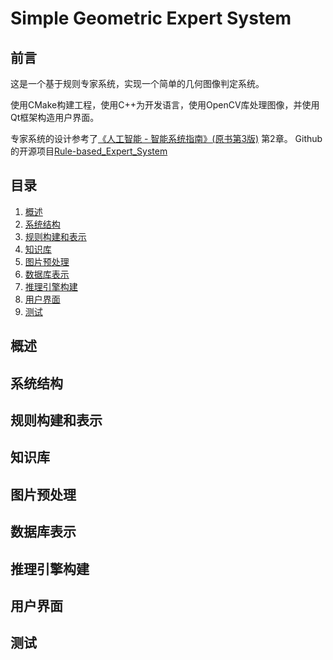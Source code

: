 <!--
 * @Author: PapillonAz 1065940593@qq.com
 * @Date: 2023-11-17 11:12:05
 * @LastEditors: PapillonAz 1065940593@qq.com
 * @LastEditTime: 2023-12-03 13:00:25
 * @FilePath: /Simple_geometric_expert_system/README.md
 * @Description: 这是默认设置,请设置`customMade`, 打开koroFileHeader查看配置 进行设置: https://github.com/OBKoro1/koro1FileHeader/wiki/%E9%85%8D%E7%BD%AE
-->
# Simple Geometric Expert System
## 前言
这是一个基于规则专家系统，实现一个简单的几何图像判定系统。

使用CMake构建工程，使用C++为开发语言，使用OpenCV库处理图像，并使用Qt框架构造用户界面。

专家系统的设计参考了[《人工智能 - 智能系统指南》(原书第3版)](https://book.douban.com/subject/11606478/) 第2章。
Github的开源项目[Rule-based_Expert_System](https://github.com/Sorosliu1029/Rule-based_Expert_System)

## 目录
1. [概述](#general)
2. [系统结构](#struct)
3. [规则构建和表示](#rule)
4. [知识库](#knowledge)
5. [图片预处理](#image_preproduce)
6. [数据库表示](#fact)
7. [推理引擎构建](#inference_engine)
8. [用户界面](#ui)
9. [测试](#test)

## <p id='general'>概述</p>


## <p id='struct'>系统结构</p>


## <p id='rule'>规则构建和表示</p>

## <p id='knowledge'>知识库</p>

## <p id='image_preproduce'>图片预处理</p>

## <p id='fact'>数据库表示</p>

## <p id='inference_engine'>推理引擎构建</p>

## <p id='ui'>用户界面</p>

## <p id='test'>测试</p>

